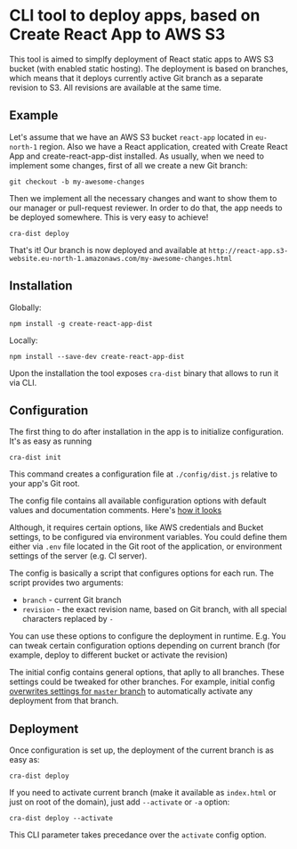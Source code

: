 # CLI tool to deploy apps, based on Create React App to AWS S3

This tool is aimed to simplfy deployment of React static apps to AWS S3 bucket (with enabled static hosting). The deployment is based on branches, which means that it deploys currently active Git branch as a separate revision to S3. All revisions are available at the same time.

## Example

Let's assume that we have an AWS S3 bucket `react-app` located in `eu-north-1` region. Also we have a React application, created with Create React App and create-react-app-dist installed. As usually, when we need to implement some changes, first of all we create a new Git branch:
```
git checkout -b my-awesome-changes
```
Then we implement all the necessary changes and want to show them to our manager or pull-request reviewer. In order to do that, the app needs to be deployed somewhere. This is very easy to achieve!
```
cra-dist deploy
```
That's it! Our branch is now deployed and available at `http://react-app.s3-website.eu-north-1.amazonaws.com/my-awesome-changes.html`

## Installation

Globally:

```
npm install -g create-react-app-dist
```

Locally:

```
npm install --save-dev create-react-app-dist
```

Upon the installation the tool exposes `cra-dist` binary that allows to run it via CLI.

## Configuration

The first thing to do after installation in the app is to initialize configuration. It's as easy as running

```
cra-dist init
```
This command creates a configuration file at `./config/dist.js` relative to your app's Git root.

The config file contains all available configuration options with default values and documentation comments. Here's [how it looks](https://github.com/artursmirnov/create-react-app-dist/blob/master/lib/blueprints/config/dist.js)

Although, it requires certain options, like AWS credentials and Bucket settings, to be configured via environment variables. You could define them either via `.env` file located in the Git root of the application, or environment settings of the server (e.g. CI server).

The config is basically a script that configures options for each run. The script provides two arguments:
- `branch` - current Git branch
- `revision` - the exact revision name, based on Git branch, with all special characters replaced by `-`

You can use these options to configure the deployment in runtime. E.g. You can tweak certain configuration options depending on current branch (for example, deploy to different bucket or activate the revision)

The initial config contains general options, that aplly to all branches. These settings could be tweaked for other branches. For example, initial config [overwrites settings for `master` branch](https://github.com/artursmirnov/create-react-app-dist/blob/master/lib/blueprints/config/dist.js#L25-L28) to automatically activate any deployment from that branch.

## Deployment

Once configuration is set up, the deployment of the current branch is as easy as:

```
cra-dist deploy
```

If you need to activate current branch (make it available as `index.html` or just on root of the domain), just add `--activate` or `-a` option:

```
cra-dist deploy --activate
```

This CLI parameter takes precedance over the `activate` config option.
